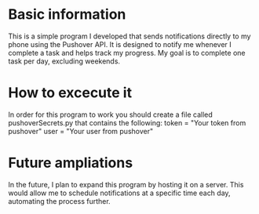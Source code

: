 # Basic information
This is a simple program I developed that sends notifications directly to my phone using the Pushover API. It is designed to notify me whenever I complete a task and helps track my progress. My goal is to complete one task per day, excluding weekends.
# How to excecute it
In order for this program to work you should create a file called pushoverSecrets.py that contains the following:
token = "Your token from pushover"
user = "Your user from pushover"
# Future ampliations
In the future, I plan to expand this program by hosting it on a server. This would allow me to schedule notifications at a specific time each day, automating the process further.
